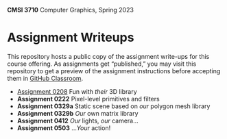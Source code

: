 **CMSI 3710** Computer Graphics, Spring 2023

# Assignment Writeups
This repository hosts a public copy of the assignment write-ups for this course offering. As assignments get “published,” you may visit this repository to get a preview of the assignment instructions before accepting them in [GitHub Classroom](https://classroom.github.com).

- [Assignment 0208](./their-3d-library.md) Fun with _their_ 3D library
- **Assignment 0222** Pixel-level primitives and filters
- **Assignment 0329a** Static scene based on _our_ polygon mesh library
- **Assignment 0329b** _Our_ own matrix library
- **Assignment 0412** _Our_ lights, _our_ camera…
- **Assignment 0503** …_Your_ action!
